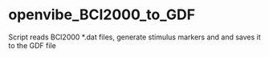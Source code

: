 # openvibe_BCI2000_to_GDF
Script reads BCI2000 *.dat files, generate stimulus markers and and saves it to the GDF file
